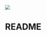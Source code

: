 <a href="https://codeclimate.com/github/ryandav/ruby_types/test_coverage"><img src="https://api.codeclimate.com/v1/badges/70ad0217d63f10aac886/test_coverage" /></a>

# README
